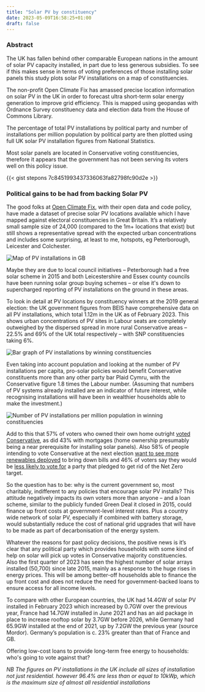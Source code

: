 ```yaml
---
title: "Solar PV by constituency"
date: 2023-05-09T16:58:25+01:00
draft: false
---
```


### Abstract

The UK has fallen behind other comparable European nations in the amount of solar PV capacity installed, in part due to less generous subsidies. To see if this makes sense in terms of voting preferences of those installing solar panels this study plots solar PV installations on a map of constituencies.

The non-profit Open Climate Fix has amassed precise location information on solar PV in the UK in order to forecast ultra short-term solar energy generation to improve grid efficiency. This is mapped using geopandas with Ordnance Survey constituency data and election data from the House of Commons Library. 

The percentage of total PV installations by political party and number of installations per million population by political party are then plotted using full UK solar PV installation figures from National Statistics. 

Most solar panels are located in Conservative voting constituencies, therefore it appears that the government has not been serving its voters well on this policy issue.

{{< gist stepons 7c8451993437336063fa82798fc90d2e >}}

### Political gains to be had from backing Solar PV

The good folks at [Open Climate Fix](https://www.openclimatefix.org), with their open data and code policy, have made a dataset of precise solar PV locations available which I have mapped against electoral constituencies in Great Britain. It’s a relatively small sample size of 24,000 (compared to the 1m+ locations that exist) but still shows a representative spread with the expected urban concentrations and includes some surprising, at least to me, hotspots, eg Peterborough, Leicester and Colchester.

![Map of PV installations in GB](/img/pv_map_small.png)

Maybe they are due to local council initiatives – Peterborough had a free solar scheme in 2015 and both Leicestershire and Essex county councils have been running solar group buying schemes – or else it's down to supercharged reporting of PV installations on the ground in these areas.

To look in detail at PV locations by constituency winners at the 2019 general election: the UK government figures from BEIS have comprehensive data on all PV installations, which total 1.12m in the UK as of February 2023. This shows urban concentrations of PV sites in Labour seats are completely outweighed by the dispersed spread in more rural Conservative areas – 22.5% and 69% of the UK total respectively – with SNP constituencies taking 6%. 

![Bar graph of PV installations by winning constituencies](/img/percent_pv_party.png)

Even taking into account population and looking at the number of PV installations per capita, pro-solar policies would benefit Conservative constituents more than any other party bar Plaid Cymru, with the Conservative figure 1.8 times the Labour number. (Assuming that numbers of PV systems already installed are an indicator of future interest, while recognising installations will have been in wealthier households able to make the investment.)

![Number of PV installations per million population in winning constituencies](/img/pv_per_capita_700.png)

Add to this that 57% of voters who owned their own home outright [voted Conservative](https://commonslibrary.parliament.uk/ge2019-how-did-demographics-affect-the-result/), as did 43% with mortgages (home ownership presumably being a near prerequisite for installing solar panels). Also 58% of people intending to vote Conservative at the next election [want to see more renewables deployed](https://www.wearepossible.org/latest-news/conservative-voters-want-more-renewable-energy) to bring down bills and 46% of voters say they would be [less likely to vote for](https://www.ukonward.com/reports/taking-the-temperature/) a party that pledged to get rid of the Net Zero target.

So the question has to be: why is the current government so, most charitably, indifferent to any policies that encourage solar PV installs? This attitude negatively impacts its own voters more than anyone – and a loan scheme, similar to the publicly funded Green Deal it closed in 2015, could finance up front costs at government-level interest rates. Plus a country wide network of solar PV, especially if combined with battery storage, would substantially reduce the cost of national grid upgrades that will have to be made as part of decarbonisation of the energy system.

Whatever the reasons for past policy decisions, the positive news is it’s clear that any political party which provides households with some kind of help on solar will pick up votes in Conservative majority constituencies. Also the first quarter of 2023 has seen the highest number of solar arrays installed (50,700) since late 2015, mainly as a response to the huge rises in energy prices. This will be among better-off households able to finance the up front cost and does not reduce the need for government-backed loans to ensure access for all income levels.

To compare with other European countries, the UK had 14.4GW of solar PV installed in February 2023 which increased by 0.7GW over the previous year, France had 14.7GW installed in June 2021 and has an aid package in place to increase rooftop solar by 3.7GW before 2026, while Germany had 65.9GW installed at the end of 2021, up by 7.2GW the previous year (source Mordor). Germany’s population is c. 23% greater than that of France and GB.

Offering low-cost loans to provide long-term free energy to households: who's going to vote against that? 

*NB The figures on PV installations in the UK include all sizes of installation not just residential. however 96.4% are less than or equal to 10kWp, which is the maximum size of almost all residential installations* 


